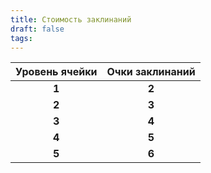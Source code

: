 ```yaml
---
title: Стоимость заклинаний
draft: false
tags:
---
```


| Уровень ячейки | Очки заклинаний |
| :------------: | :-------------: |
|     **1**      |      **2**      |
|     **2**      |      **3**      |
|     **3**      |      **4**      |
|     **4**      |      **5**      |
|     **5**      |      **6**      |

